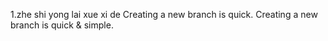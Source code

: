 1.zhe shi yong lai xue xi de
Creating a new branch is quick.
Creating a new branch is quick & simple.
